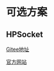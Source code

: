 # 可选方案

## HPSocket

[Gitee地址](https://gitee.com/ldcsaa/HP-Socket)

[官方网站](http://www.hpsocket.net/)